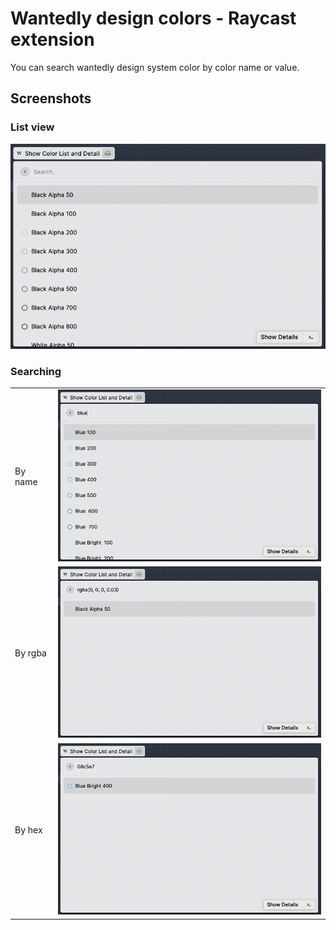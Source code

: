 # Wantedly design colors - Raycast extension

You can search wantedly design system color by color name or value.


## Screenshots

### List view

<img src="images/list-view.png" width="640" />

### Searching

|||
|-|-|
|By name| <img src="images/search-by-name.png" width="480"/> |
|By rgba| <img src="images/search-by-rgba.png" width="480" /> |
|By hex| <img src="images/search-by-hex.png" width="480"/> |

